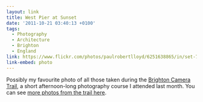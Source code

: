 ```yaml
---
layout: link
title: West Pier at Sunset
date: '2011-10-21 03:40:13 +0100'
tags:
  - Photography
  - Architecture
  - Brighton
  - England
link: https://www.flickr.com/photos/paulrobertlloyd/6251638865/in/set-72157627785545113
link-embed: photo
---
```

Possibly my favourite photo of all those taken during the [Brighton Camera Trail][1], a short afternoon-long photography course I attended last month. You can see [more photos from the trail here][2].

[1]: http://www.cameratrails.com/photography-courses-brighton
[2]: https://www.flickr.com/photos/paulrobertlloyd/sets/72157627785545113/
